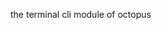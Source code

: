 <!--
SPDX-FileCopyrightText: 2023 imotai <jackwang@octogen.dev>
SPDX-FileContributor: imotai

SPDX-License-Identifier: Elastic-2.0
-->

the terminal cli module of octopus

